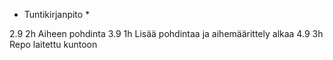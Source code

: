 * Tuntikirjanpito *

2.9	2h 	Aiheen pohdinta
3.9	1h	Lisää pohdintaa ja aihemäärittely alkaa
4.9	3h	Repo laitettu kuntoon
